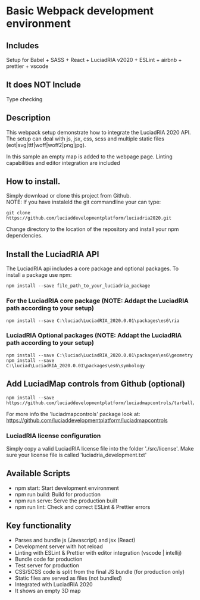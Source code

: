 # Basic Webpack development environment
## Includes
 Setup for Babel + SASS + React + LuciadRIA v2020 + ESLint + airbnb + prettier + vscode

## It does NOT Include
 Type checking
 
## Description 
This webpack setup  demonstrate how to integrate the LuciadRIA 2020 API.  
The setup can deal with js, jsx, css, scss and multiple static files (eot|svg|ttf|woff|woff2|png|jpg).

In this sample an empty map is added to the webpage page.
Linting capabilities and editor integration are included

## How to install.  
Simply download or clone this project from Github.   
NOTE: If you have instaleld the git commandline your can type:
```
git clone https://github.com/luciaddevelopmentplatform/luciadria2020.git
```
Change directory to the location of the repository and install your npm dependencies.

## Install the LuciadRIA API  
The LuciadRIA api includes a core package and optional packages. To install a package use npm:
```
npm install --save file_path_to_your_luciadria_package
```
### For the LuciadRIA core package (NOTE: Addapt the LuciadRIA path according to your setup)
```
npm install --save C:\luciad\LuciadRIA_2020.0.01\packages\es6\ria
```
### LuciadRIA Optional packages (NOTE: Addapt the LuciadRIA path according to your setup)
```
npm install --save C:\luciad\LuciadRIA_2020.0.01\packages\es6\geometry
npm install --save C:\luciad\LuciadRIA_2020.0.01\packages\es6\symbology
```

## Add LuciadMap controls from Github (optional)
```
npm install --save https://github.com/luciaddevelopmentplatform/luciadmapcontrols/tarball/master
```

For more info the 'luciadmapcontrols' package look at: 
https://github.com/luciaddevelopmentplatform/luciadmapcontrols

### LuciadRIA license configuration

Simply copy a valid LuciadRIA license file into the folder './src/license'.
Make sure your license file is called 'luciadria_development.txt'

## Available Scripts

* npm start: Start development environment
* npm run build: Build for production
* npm run serve: Serve the production built
* npm run lint: Check and correct ESLint & Prettier errors

## Key functionality

- Parses and bundle js (Javascript)  and jsx (React)
- Development server with hot reload
- Linting with ESLint & Prettier with editor integration (vscode | intellij)
- Bundle code for production
- Test server for production 
- CSS/SCSS code is split from the final JS bundle (for production only)
- Static files are served as files (not bundled)
- Integrated with LuciadRIA 2020
- It shows an empty 3D map
